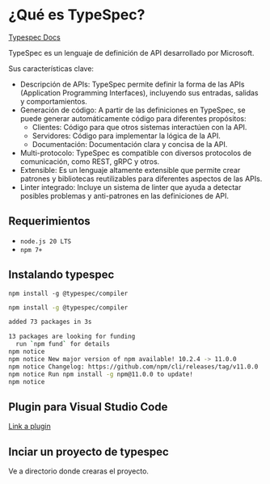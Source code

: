 # ¿Qué es TypeSpec?


[Typespec Docs](https://typespec.io/docs/)


TypeSpec es un lenguaje de definición de API desarrollado por Microsoft.

Sus características clave:

- Descripción de APIs: TypeSpec permite definir la forma de las APIs (Application Programming Interfaces), incluyendo sus entradas, salidas y comportamientos.
- Generación de código: A partir de las definiciones en TypeSpec, se puede generar automáticamente código para diferentes propósitos:
    - Clientes: Código para que otros sistemas interactúen con la API.
    - Servidores: Código para implementar la lógica de la API.
    - Documentación: Documentación clara y concisa de la API.
- Multi-protocolo: TypeSpec es compatible con diversos protocolos de comunicación, como REST, gRPC y otros.
- Extensible: Es un lenguaje altamente extensible que permite crear patrones y bibliotecas reutilizables para diferentes aspectos de las APIs.
- Linter integrado: Incluye un sistema de linter que ayuda a detectar posibles problemas y anti-patrones en las definiciones de API.

## Requerimientos


- `node.js 20 LTS`
- `npm 7+`


## Instalando typespec

`npm install -g @typespec/compiler`


```bash
npm install -g @typespec/compiler

added 73 packages in 3s

13 packages are looking for funding
  run `npm fund` for details
npm notice
npm notice New major version of npm available! 10.2.4 -> 11.0.0
npm notice Changelog: https://github.com/npm/cli/releases/tag/v11.0.0
npm notice Run npm install -g npm@11.0.0 to update!
npm notice
```

## Plugin para Visual Studio Code

[Link a plugin](https://marketplace.visualstudio.com/items?itemName=typespec.typespec-vscode)


## Inciar un proyecto de typespec

Ve a directorio donde crearas el proyecto.